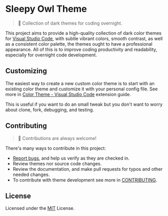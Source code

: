 # Sleepy Owl Theme

> 🦉 Collection of dark themes for coding overnight.

This project aims to provide a high-quality collection of dark color themes for [Visual Studio Code](https://github.com/Microsoft/vscode), with subtle vibrant colors, smooth contrast, as well as a consistent color palette, the themes ought to have a professional appearance. All of this is to improve coding productivity and readability, especially for overnight code development.

## Customizing

The easiest way to create a new custom color theme is to start with an existing color theme and customize it with your personal config file. See more in [Color Theme - Visual Studio Code](https://code.visualstudio.com/api/extension-guides/color-theme) extension guide.

This is useful if you want to do an small tweak but you don't want to worry about clone, fork, debugging, and testing.

## Contributing

> 🤗 Contributions are always welcome!

There's many ways to contribute in this project:

-   [Report bugs](https://github.com/santosned/vsc-sleepy-owl-theme/issue), and help us verify as they are checked in.
-   Review themes nor source code changes.
-   Review the documentation, and make pull requests for typos and other needed changes.
-   To contribute with theme development see more in [CONTRIBUTING](https://github.com/santosned/vsc-sleepy-owl-theme/blob/main/CONTRIBUTING.md).

## License

Licensed under the [MIT](LICENSE) License.
